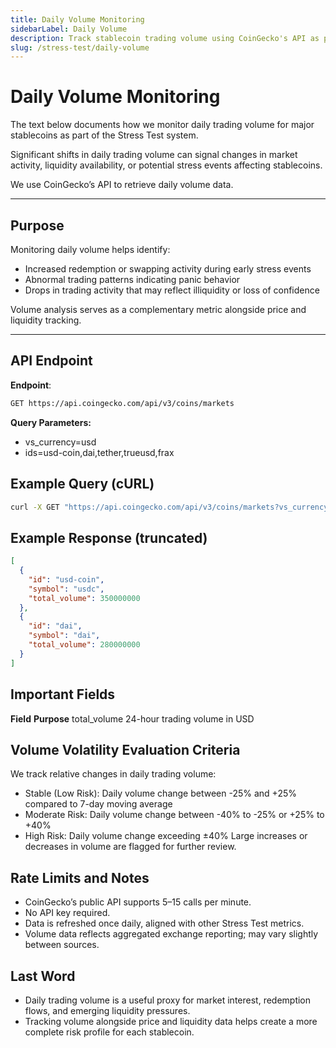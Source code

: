 ```yaml
---
title: Daily Volume Monitoring
sidebarLabel: Daily Volume
description: Track stablecoin trading volume using CoinGecko's API as part of the Stress Test framework.
slug: /stress-test/daily-volume
---
```


# Daily Volume Monitoring

The text below documents how we monitor daily trading volume for major stablecoins as part of the Stress Test system.

Significant shifts in daily trading volume can signal changes in market activity, liquidity availability, or potential stress events affecting stablecoins.

We use CoinGecko’s API to retrieve daily volume data.

---

## Purpose

Monitoring daily volume helps identify:

- Increased redemption or swapping activity during early stress events
- Abnormal trading patterns indicating panic behavior
- Drops in trading activity that may reflect illiquidity or loss of confidence

Volume analysis serves as a complementary metric alongside price and liquidity tracking.

---

## API Endpoint

**Endpoint**:
```bash
GET https://api.coingecko.com/api/v3/coins/markets
```

**Query Parameters:**
- vs_currency=usd
- ids=usd-coin,dai,tether,trueusd,frax

## Example Query (cURL)

```bash
curl -X GET "https://api.coingecko.com/api/v3/coins/markets?vs_currency=usd&ids=usd-coin,dai,tether,trueusd,frax"
```

## Example Response (truncated)

```json
[
  {
    "id": "usd-coin",
    "symbol": "usdc",
    "total_volume": 350000000
  },
  {
    "id": "dai",
    "symbol": "dai",
    "total_volume": 280000000
  }
]
```

## Important Fields

**Field** 	   **Purpose**
total_volume   24-hour trading volume in USD

## Volume Volatility Evaluation Criteria

We track relative changes in daily trading volume:
- Stable (Low Risk): Daily volume change between -25% and +25% compared to 7-day moving average
- Moderate Risk: Daily volume change between -40% to -25% or +25% to +40%
- High Risk: Daily volume change exceeding ±40%
Large increases or decreases in volume are flagged for further review.

## Rate Limits and Notes

- CoinGecko’s public API supports 5–15 calls per minute.
- No API key required.
- Data is refreshed once daily, aligned with other Stress Test metrics.
- Volume data reflects aggregated exchange reporting; may vary slightly between sources.

## Last Word

- Daily trading volume is a useful proxy for market interest, redemption flows, and emerging liquidity pressures.
- Tracking volume alongside price and liquidity data helps create a more complete risk profile for each stablecoin.

